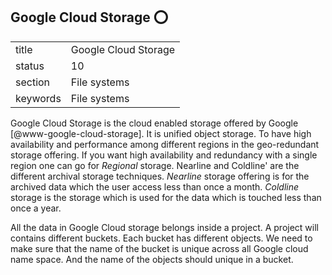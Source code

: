 ## Google Cloud Storage :o:


|          |                          |
| -------- | ------------------------ |
| title    | Google Cloud Storage     | 
| status   | 10                       |
| section  | File systems             |
| keywords | File systems             |



Google Cloud Storage is the cloud enabled storage offered by
Google [@www-google-cloud-storage]. It is unified object
storage. To have high availability and performance among different
regions in the geo-redundant storage offering. If you want high
availability and redundancy with a single region one can go for
*Regional* storage. Nearline and Coldline' are the different
archival storage techniques. *Nearline* storage offering is for
the archived data which the user access less than once a
month. *Coldline* storage is the storage which is used for the
data which is touched less than once a year.

All the data in Google Cloud storage belongs inside a project. A
project will contains different buckets. Each bucket has different
objects. We need to make sure that the name of the bucket is unique
across all Google cloud name space. And the name of the objects should
unique in a bucket.





